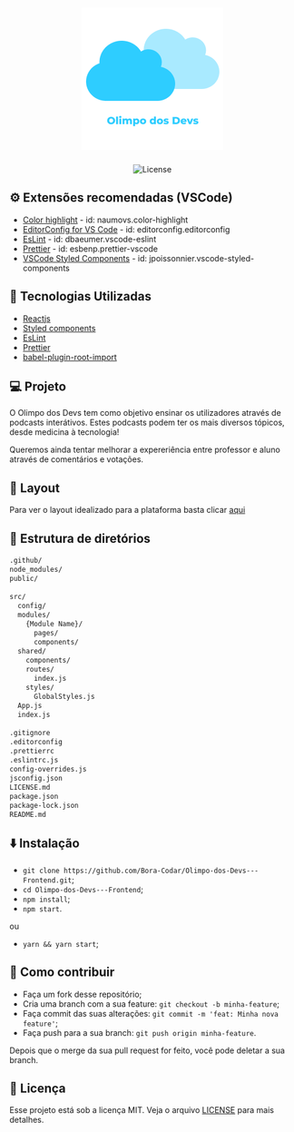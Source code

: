 <h1 align="center">
<!--   <img alt="Ícone do projeto" title="Terminal" src=".github/" width="100px" /> -->
   <img alt="Logo do projeto" src="https://raw.githubusercontent.com/Bora-Codar/Olimpo-dos-Devs---Backend/master/project_src/logo.png">
</h1>

<div align="center">
  <img alt="License" src="https://img.shields.io/static/v1?label=license&message=MIT&color=2ECDFF&labelColor=F0F0F5">
</div>
<p align="center">

</p>

## ⚙️ Extensões recomendadas (VSCode)

- [Color highlight](https://marketplace.visualstudio.com/items?itemName=naumovs.color-highlight) - id: naumovs.color-highlight
- [EditorConfig for VS Code](https://marketplace.visualstudio.com/items?itemName=EditorConfig.EditorConfig) - id: editorconfig.editorconfig
- [EsLint](https://marketplace.visualstudio.com/items?itemName=dbaeumer.vscode-eslint) - id: dbaeumer.vscode-eslint
- [Prettier](https://marketplace.visualstudio.com/items?itemName=esbenp.prettier-vscode) - id: esbenp.prettier-vscode
- [VSCode Styled Components](https://marketplace.visualstudio.com/items?itemName=jpoissonnier.vscode-styled-components) - id: jpoissonnier.vscode-styled-components

## 🚀 Tecnologias Utilizadas

- [Reactjs](https://pt-br.reactjs.org/)
- [Styled components](https://styled-components.com/)
- [EsLint](https://eslint.org/)
- [Prettier](https://prettier.io/)
- [babel-plugin-root-import](https://www.npmjs.com/package/babel-plugin-root-import)


## 💻 Projeto

O Olimpo dos Devs tem como objetivo ensinar os utilizadores através de podcasts interátivos.
Estes podcasts podem ter os mais diversos tópicos, desde medicina à tecnologia!

Queremos ainda tentar melhorar a expereriência entre professor e aluno através de comentários e votações.

## 🔖 Layout

Para ver o layout idealizado para a plataforma basta clicar [aqui](https://www.figma.com/file/vGcILlK7mydfC6NChtJ0pZ/Olimpo-dos-Devs?node-id=0%3A1)

## 📂 Estrutura de diretórios

```
.github/
node_modules/
public/

src/
  config/
  modules/
    {Module Name}/
      pages/
      components/
  shared/
    components/
    routes/
      index.js
    styles/
      GlobalStyles.js
  App.js
  index.js

.gitignore
.editorconfig
.prettierrc
.eslintrc.js
config-overrides.js
jsconfig.json
LICENSE.md
package.json
package-lock.json
README.md
```

## ⬇️ Instalação

- `git clone https://github.com/Bora-Codar/Olimpo-dos-Devs---Frontend.git`;
- `cd Olimpo-dos-Devs---Frontend`;
- `npm install`;
- `npm start`.

ou

- `yarn && yarn start`;

## 🤔 Como contribuir

- Faça um fork desse repositório;
- Cria uma branch com a sua feature: `git checkout -b minha-feature`;
- Faça commit das suas alterações: `git commit -m 'feat: Minha nova feature'`;
- Faça push para a sua branch: `git push origin minha-feature`.

Depois que o merge da sua pull request for feito, você pode deletar a sua branch.

## :memo: Licença

Esse projeto está sob a licença MIT. Veja o arquivo [LICENSE](LICENSE.md) para mais detalhes.

